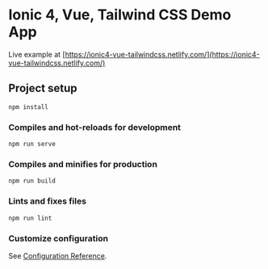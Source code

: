 # Ionic 4, Vue, Tailwind CSS Demo App

Live example at [https://ionic4-vue-tailwindcss.netlify.com/](https://ionic4-vue-tailwindcss.netlify.com/)

## Project setup

```
npm install
```

### Compiles and hot-reloads for development

```
npm run serve
```

### Compiles and minifies for production

```
npm run build
```

### Lints and fixes files

```
npm run lint
```

### Customize configuration

See [Configuration Reference](https://cli.vuejs.org/config/).
